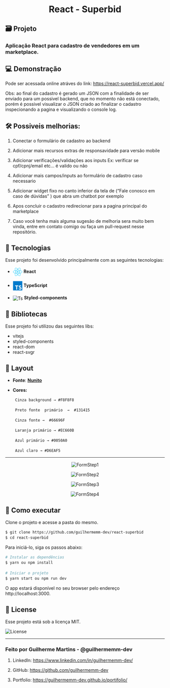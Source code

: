 

<h1 align="center">
    React - Superbid
</h1>



## 🗃 Projeto



### Aplicação React para cadastro de vendedores em um marketplace.

## 💻 Demonstração

Pode ser acessada online atráves do link:
https://react-superbid.vercel.app/

Obs: ao final do cadastro é gerado um JSON com a finalidade de ser enviado para um possivel backend, que no momento não está conectado, porém é possivel visualizar o JSON criado ao finalizar o cadastro inspecionando a pagina e visualizando o console log.


## 🛠 Possiveis melhorias:

 1. Conectar o formulário de cadastro ao backend
 
 2. Adicionar mais recursos extras de responsavidade para versão mobile

 3. Adicionar verificações/validações aos inputs
 Ex:  verificar se cpf/cpnj/email etc… é valido   ou não

 4. Adicionar mais campos/inputs ao formulário de cadastro caso necessario

 5. Adicionar widget  fixo no canto inferior da tela de  (“Fale conosco em caso de dúvidas” ) que abra um chatbot por exemplo

 6. Apos concluir o cadastro redirecionar para a pagina principal do  marketplace
 
 8. Caso você tenha mais alguma sugesão de melhoria sera muito bem vinda, entre em contato comigo ou faça um pull-request nesse repositório.
 
## 🧪 Tecnologias

Esse projeto foi desenvolvido principalmente com as seguintes tecnologias:

- <img align="center" alt="React" height="30" width="30" src="https://raw.githubusercontent.com/devicons/devicon/master/icons/react/react-original.svg"> **React**

-  <img align="center" alt="Ts" height="30" width="30" src="https://raw.githubusercontent.com/devicons/devicon/master/icons/typescript/typescript-plain.svg">  **TypeScript**
- <img align="center" alt="Ts" height="30" width="30" src="https://cdn-media-1.freecodecamp.org/images/1*p1TndLk3UsGPBsM7qHPZIw.png">  **Styled-components**

## 📕 Bibliotecas

Esse projeto foi utilizou das seguintes libs:

- vitejs
- styled-components
- react-dom
- react-svgr




## 🔖 Layout

- **Fonte**: **[Nunito](https://fonts.google.com/specimen/Nunito)** 

 - **Cores:**

		
		Cinza background → #F8F8F8

		Preto fonte  primário  →  #131415

		Cinza fonte →  #66696F

		Laranja primário → #EC660B

		Azul primário → #0050A0

		Azul claro → #D6EAF5
<hr/>


<p align="center">
    <img alt="FormStep1" src="/step1.png" />
</p>
<p align="center">
    <img alt="FormStep2" src="imgs/step2.png" />
</p>
<p align="center">
    <img alt="FormStep3" src="imgs/step3.png" />
</p>
<p align="center">
    <img alt="FormStep4" src="imgs/step4.png" />
</p>

## 🚀 Como executar

Clone o projeto e acesse a pasta do mesmo.

```bash
$ git clone https://github.com/guilhermemm-dev/react-superbid
$ cd react-superbid
```

Para iniciá-lo, siga os passos abaixo:
```bash
# Instalar as dependências
$ yarn ou npm install

# Iniciar o projeto
$ yarn start ou npm run dev
```
O app estará disponível no seu browser pelo endereço http://localhost:3000.



## 📝 License

Esse projeto está sob a licença MIT.  

  <img  src="https://img.shields.io/static/v1?label=license&message=MIT&color=8257E5&labelColor=000000" alt="License">   
</p>


<hr/>

  

<h3> Feito por Guilherme Martins - @guilhermemm-dev </h3>

  

 1. LinkedIn: https://www.linkedin.com/in/guilhermemm-dev/

 2. GitHub: https://github.com/guilhermemm-dev

 3. Portfolio: https://guilhermemm-dev.github.io/portifolio/

